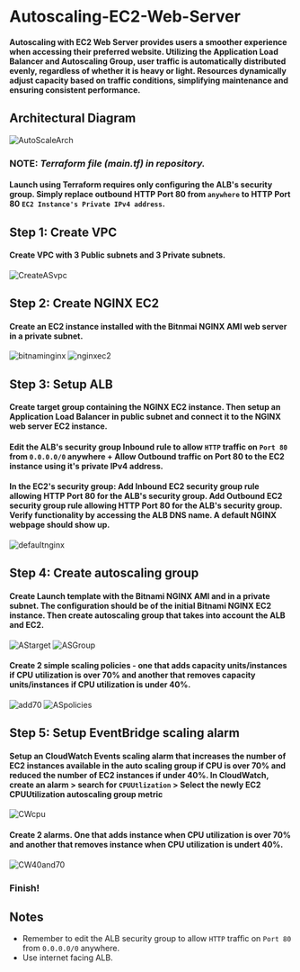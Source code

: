 # Autoscaling-EC2-Web-Server
#### Autoscaling with EC2 Web Server provides users a smoother experience when accessing their preferred website. Utilizing the Application Load Balancer and Autoscaling Group, user traffic is automatically distributed evenly, regardless of whether it is heavy or light. Resources dynamically adjust capacity based on traffic conditions, simplifying maintenance and ensuring consistent performance.


## Architectural Diagram
![AutoScaleArch](https://github.com/ericincloud/Autoscaling-EC2-Web-Server/assets/144301872/f214b5fd-1859-4190-a049-d3dc064728ac)

### NOTE: *Terraform file (main.tf) in repository.* 
#### Launch using Terraform requires only configuring the ALB's security group. Simply replace outbound HTTP Port 80 from `anywhere` to HTTP Port 80 `EC2 Instance's Private IPv4 address`. 


## Step 1: Create VPC  
#### Create VPC with 3 Public subnets and 3 Private subnets.
  
![CreateASvpc](https://github.com/ericincloud/Autoscaling-EC2-Web-Server/assets/144301872/5ee190ee-d547-4d5b-91bf-5a991bbdd4aa)

## Step 2: Create NGINX EC2
#### Create an EC2 instance installed with the Bitnmai NGINX AMI web server in a private subnet.
  
![bitnaminginx](https://github.com/ericincloud/Autoscaling-EC2-Web-Server/assets/144301872/9be911f0-3b13-4b8a-8820-aa416eabe595)
![nginxec2](https://github.com/ericincloud/Autoscaling-EC2-Web-Server/assets/144301872/0d110e4e-7116-43d6-b76a-e7260b9f2c3f)

## Step 3: Setup ALB 
#### Create target group containing the NGINX EC2 instance. Then setup an Application Load Balancer in public subnet and connect it to the NGINX web server EC2 instance. 

#### Edit the ALB's security group Inbound rule to allow `HTTP` traffic on `Port 80` from `0.0.0.0/0` anywhere + Allow Outbound traffic on Port 80 to the EC2 instance using it's private IPv4 address. 

#### In the EC2's security group: Add Inbound EC2 security group rule allowing HTTP Port 80 for the ALB's security group. Add Outbound EC2 security group rule allowing HTTP Port 80 for the ALB's security group. Verify functionality by accessing the ALB DNS name. A default NGINX webpage should show up. 
  
![defaultnginx](https://github.com/ericincloud/Autoscaling-EC2-Web-Server/assets/144301872/75414bd4-4f52-43f7-a3cb-ab04aded7263)

## Step 4: Create autoscaling group 
#### Create Launch template with the Bitnami NGINX AMI and in a private subnet. The configuration should be of the initial Bitnami NGINX EC2 instance. Then create autoscaling group that takes into account the ALB and EC2. 
  
![AStarget](https://github.com/ericincloud/Autoscaling-EC2-Web-Server/assets/144301872/ccff6e1f-950d-4f22-b805-892fa27c7f45)
![ASGroup](https://github.com/ericincloud/Autoscaling-EC2-Web-Server/assets/144301872/ef8a7ba7-78d6-486e-9b51-2652bd935917)

#### Create 2 simple scaling policies - one that adds capacity units/instances if CPU utilization is over 70% and another that removes capacity units/instances if CPU utilization is under 40%.
![add70](https://github.com/ericincloud/Autoscaling-EC2-Web-Server/assets/144301872/c4aee8ba-85a2-45f9-be56-ef74544b450d)
![ASpolicies](https://github.com/ericincloud/Autoscaling-EC2-Web-Server/assets/144301872/a62aee57-49b2-4ca3-a7a4-835f15a3560a)


## Step 5: Setup EventBridge scaling alarm 
#### Setup an CloudWatch Events scaling alarm that increases the number of EC2 instances available in the auto scaling group if CPU is over 70% and reduced the number of EC2 instances if under 40%. In CloudWatch, create an alarm > search for `CPUUtlization` > Select the newly EC2 CPUUtilization autoscaling group metric
  
![CWcpu](https://github.com/ericincloud/Autoscaling-EC2-Web-Server/assets/144301872/461a8956-0d08-425c-8105-b72e06c4ad93)

#### Create 2 alarms. One that adds instance when CPU utilization is over 70% and another that removes instance when CPU utilization is undert 40%.
![CW40and70](https://github.com/ericincloud/Autoscaling-EC2-Web-Server/assets/144301872/70ae1543-547d-41f9-a794-e241f1338937)

### Finish!

## Notes
* Remember to edit the ALB security group to allow `HTTP` traffic on `Port 80` from `0.0.0.0/0` anywhere.
* Use internet facing ALB.





